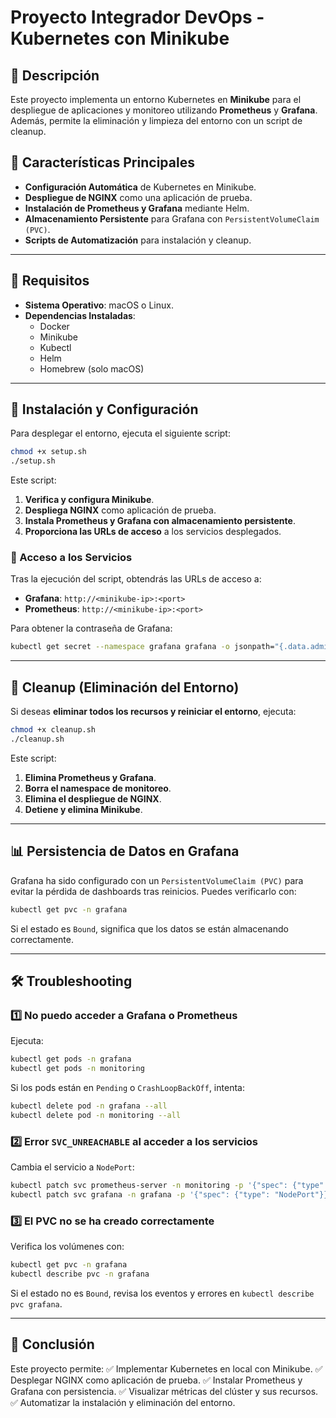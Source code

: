 # Proyecto Integrador DevOps - Kubernetes con Minikube

## 📌 Descripción
Este proyecto implementa un entorno Kubernetes en **Minikube** para el despliegue de aplicaciones y monitoreo utilizando **Prometheus** y **Grafana**. Además, permite la eliminación y limpieza del entorno con un script de cleanup.

## 🚀 Características Principales
- **Configuración Automática** de Kubernetes en Minikube.
- **Despliegue de NGINX** como una aplicación de prueba.
- **Instalación de Prometheus y Grafana** mediante Helm.
- **Almacenamiento Persistente** para Grafana con `PersistentVolumeClaim (PVC)`.
- **Scripts de Automatización** para instalación y cleanup.

---

## 📜 Requisitos
- **Sistema Operativo**: macOS o Linux.
- **Dependencias Instaladas**:
  - Docker
  - Minikube
  - Kubectl
  - Helm
  - Homebrew (solo macOS)

---

## 🔧 Instalación y Configuración
Para desplegar el entorno, ejecuta el siguiente script:

```bash
chmod +x setup.sh
./setup.sh
```

Este script:
1. **Verifica y configura Minikube**.
2. **Despliega NGINX** como aplicación de prueba.
3. **Instala Prometheus y Grafana con almacenamiento persistente**.
4. **Proporciona las URLs de acceso** a los servicios desplegados.

### 🔑 Acceso a los Servicios
Tras la ejecución del script, obtendrás las URLs de acceso a:
- **Grafana**: `http://<minikube-ip>:<port>`
- **Prometheus**: `http://<minikube-ip>:<port>`

Para obtener la contraseña de Grafana:
```bash
kubectl get secret --namespace grafana grafana -o jsonpath="{.data.admin-password}" | base64 --decode
```

---

## 🧹 Cleanup (Eliminación del Entorno)
Si deseas **eliminar todos los recursos y reiniciar el entorno**, ejecuta:

```bash
chmod +x cleanup.sh
./cleanup.sh
```

Este script:
1. **Elimina Prometheus y Grafana**.
2. **Borra el namespace de monitoreo**.
3. **Elimina el despliegue de NGINX**.
4. **Detiene y elimina Minikube**.

---

## 📊 Persistencia de Datos en Grafana
Grafana ha sido configurado con un `PersistentVolumeClaim (PVC)` para evitar la pérdida de dashboards tras reinicios. Puedes verificarlo con:

```bash
kubectl get pvc -n grafana
```

Si el estado es `Bound`, significa que los datos se están almacenando correctamente.

---

## 🛠️ Troubleshooting
### 1️⃣ **No puedo acceder a Grafana o Prometheus**
Ejecuta:
```bash
kubectl get pods -n grafana
kubectl get pods -n monitoring
```
Si los pods están en `Pending` o `CrashLoopBackOff`, intenta:
```bash
kubectl delete pod -n grafana --all
kubectl delete pod -n monitoring --all
```

### 2️⃣ **Error `SVC_UNREACHABLE` al acceder a los servicios**
Cambia el servicio a `NodePort`:
```bash
kubectl patch svc prometheus-server -n monitoring -p '{"spec": {"type": "NodePort"}}'
kubectl patch svc grafana -n grafana -p '{"spec": {"type": "NodePort"}}'
```

### 3️⃣ **El PVC no se ha creado correctamente**
Verifica los volúmenes con:
```bash
kubectl get pvc -n grafana
kubectl describe pvc -n grafana
```
Si el estado no es `Bound`, revisa los eventos y errores en `kubectl describe pvc grafana`.

---

## 📌 Conclusión
Este proyecto permite:
✅ Implementar Kubernetes en local con Minikube.
✅ Desplegar NGINX como aplicación de prueba.
✅ Instalar Prometheus y Grafana con persistencia.
✅ Visualizar métricas del clúster y sus recursos.
✅ Automatizar la instalación y eliminación del entorno.


